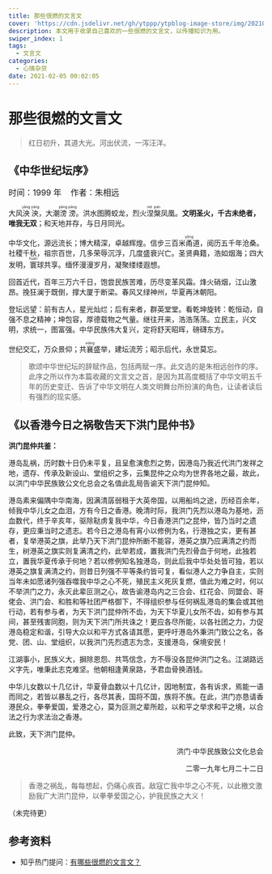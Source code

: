 ```yaml
---
title: 那些很燃的文言文
cover: 'https://cdn.jsdelivr.net/gh/ytppp/ytpblog-image-store/img/20210205000001.jpg'
description: 本文用于收录自己喜欢的一些很燃的文言文，以传播知识为用。
swiper_index: 1
tags:
  - 文言文
categories:
  - 心情杂货
date: 2021-02-05 00:02:05
---
```


# 那些很燃的文言文

> 红日初升，其道大光。河出伏流，一泻汪洋。

## 《中华世纪坛序》

<span style="font-size: 16px">时间：1999 年&nbsp;&nbsp;&nbsp;&nbsp;作者：朱相远</span>

大风<ruby>泱泱<rt>yāng yāng</rt></ruby>，大潮<ruby>滂滂<rt>pāng pāng</rt></ruby>。洪水图腾蛟龙，烈火<ruby>涅槃<rt>niè pán</rt></ruby>凤凰。**文明圣火，千古未绝者，唯我无双**；和天地并存，与日月同光。

中华文化，源远流长；博大精深，卓越辉煌。信步三百米<ruby>甬<rt>yǒng</rt></ruby>道，阅历五千年沧桑。社稷千秋，祖宗百世，几多荣辱沉浮，几度盛衰兴亡。圣贤典籍，浩如烟海；四大发明，<ruby>寰<rt>huán</rt></ruby>球共享。缅怀漫漫岁月，凝聚缕缕遐想。

回首近代，百年三万六千日，饱尝民族苦难，历尽变革风霜。烽火硝烟，江山激昂。挽狂澜于既倒，撑大厦于断梁。春风又绿神州，华夏再沐朝阳。

登坛远望：前有古人，星光灿烂；后有来者，群英堂堂。看乾坤旋转：乾恒动，自强不息之精神；坤包容，厚德载物之气量。继往开来，浩浩荡荡。立民主，兴文明，求统一，图富强。中华民族伟大复兴，定将舒天昭晖，磅礴东方。

世纪交汇，万众景仰；共<ruby>襄<rt>xiāng</rt></ruby>盛举，建坛流芳；昭示后代，永世莫忘。

> 歌颂中华世纪坛的辞赋作品，包括两赋一序。此文选的是朱相远创作的序。此序之所以作为本篇收藏的文言文之首，是因为其高度概括了中华文明五千年的历史变迁、告诉了中华文明在人类文明舞台所扮演的角色，让读者读后有强烈的现实感。

## 《以香港今日之祸敬告天下洪门昆仲书》

**洪门昆仲共鉴：**

港岛乱祸，历时数十日仍未平复，且呈愈演愈烈之势，因港岛乃我近代洪门发祥之地，遗存、传承及新设山、堂组织之多，云集昆仲之众均为世界各地之最，故此，以洪门中华民族致公文化总会之名值此乱局告谕天下洪门昆仲知。

港岛素来偏隅中华南海，因满清孱弱租于大英帝国，以用船坞之途，历经百余年，倾我中华儿女之血泪，方有今日之香港。晚清时际，我洪门先烈以港岛为基地，沥血数代，终于辛亥年，驱除鞑虏复我中华，今日香港洪门之昆仲，皆乃当时之遗存，更应秉当时之遗志。若今日之港岛有宵小以修例为名，行港独之实，更有甚者，复举港英之旗，此举乃天下洪门昆仲所断不能容，港英之旗乃应满清之约而生，树港英之旗实则复满清之约，此举若成，置我洪门先烈骨血于何地，此独若立，置我华夏传承于何地？若以修例知名独港岛，则此后我中华处处皆可独，若以港英之旗复满清之约，则昔日列强不平等条约皆可复，看似港人之力争自主，实则当年未如愿诸列强吞噬我中华之心不死，殖民主义死灰复燃，值此为难之时，何以不举洪门之力，永灭此辈叵测之心，故告谕港岛内之三合会、红花会、同盟会、哥佬会、洪门会、和胜和等社团严格御下，不得组织参与任何祸乱港岛的集会或其他行动，若有参与者，为天下洪门昆仲所不齿，为天下华夏儿女所不齿，如有参与其间，甚至残害同胞，则为天下洪门所共诛之！更应各尽所能，以各社团之力，力促港岛稳定和谐，引导大众以和平方式各请其愿，更呼吁港岛外秉洪门致公之名，各党、团、山、堂组织，以我洪门先烈遗志为念，支援港岛，保境安民！

江湖事小，民族义大，摒除恩怨、共笃信念，方不辱没各昆仲洪门之名。江湖路远义字先，唯秉此志克难坚。他朝相逢黄泉路，予君血骨换酒钱。

中华儿女数以十几亿计，华夏骨血数以十几亿计，因地制宜，各有诉求，焉能一语而同之，若皆以暴乱之行，各尽其表，国将不国，族将不族。在此，洪门亦恳请香港民众，拳拳爱国，爱港之心，莫为叵测之辈所趁，以和平之举求和平之境，以合法之行为求法治之香港。

此致，天下洪门昆仲。

<p style="text-align: right;">洪门·中华民族致公文化总会</p>

<p style="text-align: right;">二零一九年七月二十二日</p>

> 香港之祸乱，每每想起，仍痛心疾首。敌寇亡我中华之心不死，以此檄文激励我广大洪门昆仲，以拳拳爱国之心，护我民族之大义！

（未完待更）

## 参考资料

- 知乎热门提问：[有哪些很燃的文言文？](https://www.zhihu.com/question/298238543)
